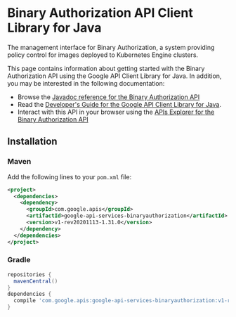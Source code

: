# Binary Authorization API Client Library for Java

The management interface for Binary Authorization, a system providing policy control for images deployed to Kubernetes Engine clusters. 

This page contains information about getting started with the Binary Authorization API
using the Google API Client Library for Java. In addition, you may be interested
in the following documentation:

* Browse the [Javadoc reference for the Binary Authorization API][javadoc]
* Read the [Developer's Guide for the Google API Client Library for Java][google-api-client].
* Interact with this API in your browser using the [APIs Explorer for the Binary Authorization API][api-explorer]

## Installation

### Maven

Add the following lines to your `pom.xml` file:

```xml
<project>
  <dependencies>
    <dependency>
      <groupId>com.google.apis</groupId>
      <artifactId>google-api-services-binaryauthorization</artifactId>
      <version>v1-rev20201113-1.31.0</version>
    </dependency>
  </dependencies>
</project>
```

### Gradle

```gradle
repositories {
  mavenCentral()
}
dependencies {
  compile 'com.google.apis:google-api-services-binaryauthorization:v1-rev20201113-1.31.0'
}
```

[javadoc]: https://googleapis.dev/java/google-api-services-binaryauthorization/latest/index.html
[google-api-client]: https://github.com/googleapis/google-api-java-client/
[api-explorer]: https://developers.google.com/apis-explorer/#p/binaryauthorization/v1/
